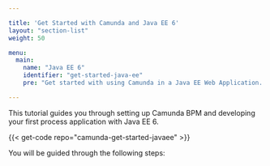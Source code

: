 ```yaml
---

title: 'Get Started with Camunda and Java EE 6'
layout: "section-list"
weight: 50

menu:
  main:
    name: "Java EE 6"
    identifier: "get-started-java-ee"
    pre: "Get started with using Camunda in a Java EE Web Application. Learn how to Camunda together with JSF, CDI, EJBs and JPA."

---
```


This tutorial guides you through setting up Camunda BPM and developing your first process application with Java EE 6.

{{< get-code repo="camunda-get-started-javaee" >}}

You will be guided through the following steps:
